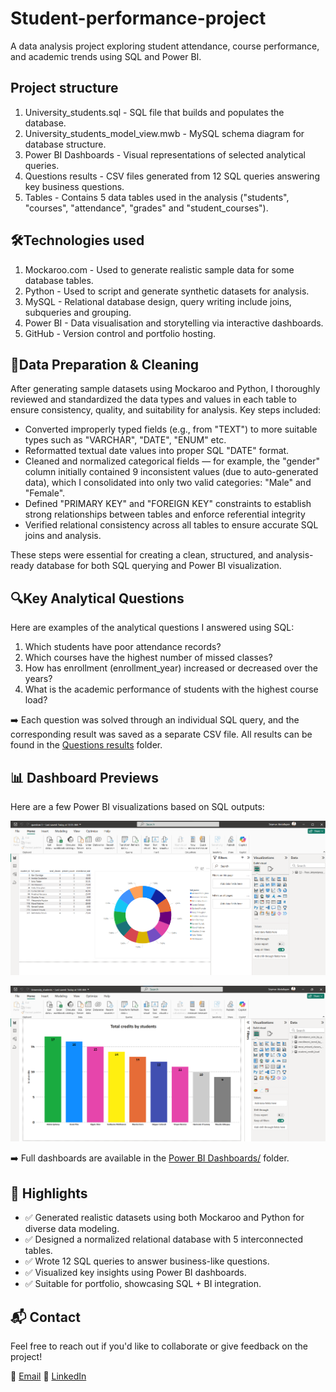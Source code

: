 # Student-performance-project
A data analysis project exploring student attendance, course performance, and academic trends using SQL and Power BI.


## Project structure
1. University_students.sql - SQL file that builds and populates the database.
2. University_students_model_view.mwb - MySQL schema diagram for database structure.
3. Power BI Dashboards - Visual representations of selected analytical queries.
4. Questions results - CSV files generated from 12 SQL queries answering key business questions.
5. Tables - Contains 5 data tables used in the analysis ("students", "courses", "attendance", "grades" and "student_courses").

## 🛠️Technologies used 
1. Mockaroo.com - Used to generate realistic sample data for some database tables.
2. Python - Used to script and generate synthetic datasets for analysis.
3. MySQL - Relational database design, query writing include joins, subqueries and grouping.
4. Power BI - Data visualisation and storytelling via interactive dashboards.
5. GitHub - Version control and portfolio hosting.

## 🧹Data Preparation & Cleaning
After generating sample datasets using Mockaroo and Python, I thoroughly reviewed and standardized the data types and values in each table to ensure consistency, quality, and suitability for analysis. Key steps included:
- Converted improperly typed fields (e.g., from "TEXT") to more suitable types such as "VARCHAR", "DATE", "ENUM" etc.
- Reformatted textual date values into proper SQL "DATE" format.
- Cleaned and normalized categorical fields — for example, the "gender" column initially contained 9 inconsistent values (due to auto-generated data), which I consolidated into only two valid categories: "Male" and "Female".
- Defined "PRIMARY KEY" and "FOREIGN KEY" constraints to establish strong relationships between tables and enforce referential integrity
- Verified relational consistency across all tables to ensure accurate SQL joins and analysis.

These steps were essential for creating a clean, structured, and analysis-ready database for both SQL querying and Power BI visualization.

## 🔍Key Analytical Questions
Here are examples of the analytical questions I answered using SQL:
1. Which students have poor attendance records?
2. Which courses have the highest number of missed classes?
3. How has enrollment (enrollment_year) increased or decreased over the years?
4. What is the academic performance of students with the highest course load?

➡️ Each question was solved through an individual SQL query, and the corresponding result was saved as a separate CSV file. All results can be found in the [Questions results](./Questions%20results/) folder.

## 📊 Dashboard Previews
Here are a few Power BI visualizations based on SQL outputs:

![3. Poor Attendance](https://github.com/seymurabdullayev/Student-performance-project/blob/main/Power%20BI%20Dashboards/Photos%20of%20Dashboards/3.%20Poor%20attendance.png?raw=true)

![8. Total Credits by Students](https://github.com/seymurabdullayev/Student-performance-project/blob/main/Power%20BI%20Dashboards/Photos%20of%20Dashboards/8.%20Total%20credits%20by%20students.png?raw=true)

➡️ Full dashboards are available in the [Power BI Dashboards/](./Power%20BI%20Dashboards/) folder.


## 📌 Highlights

- ✅ Generated realistic datasets using both Mockaroo and Python for diverse data modeling.
- ✅ Designed a normalized relational database with 5 interconnected tables.
- ✅ Wrote 12 SQL queries to answer business-like questions.
- ✅ Visualized key insights using Power BI dashboards.
- ✅ Suitable for portfolio, showcasing SQL + BI integration.

## 📬 Contact

Feel free to reach out if you'd like to collaborate or give feedback on the project!

📧 [Email](mailto:abdullazadeh.seymur@gmail.com)
💼 [LinkedIn](https://www.linkedin.com/in/seymurabdullayev/)

